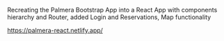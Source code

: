 
Recreating the Palmera Bootstrap App into a React App with components hierarchy and Router, added Login and Reservations, Map functionality

https://palmera-react.netlify.app/
